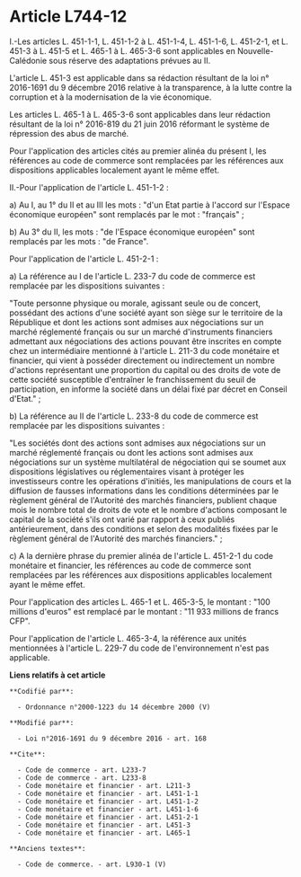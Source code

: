 # Article L744-12

I.-Les articles L. 451-1-1, L. 451-1-2 à L. 451-1-4, L. 451-1-6, L. 451-2-1, et L. 451-3 à L. 451-5 et L. 465-1 à L. 465-3-6
sont applicables en Nouvelle-Calédonie sous réserve des adaptations prévues au II.

L'article L. 451-3 est applicable dans sa rédaction résultant de la loi n° 2016-1691 du 9 décembre 2016 relative à la
transparence, à la lutte contre la corruption et à la modernisation de la vie économique. 

Les articles L. 465-1 à L. 465-3-6 sont applicables dans leur rédaction résultant de la loi n° 2016-819 du 21 juin 2016
réformant le système de répression des abus de marché. 

Pour l'application des articles cités au premier alinéa du présent I, les références au code de commerce sont remplacées par
les références aux dispositions applicables localement ayant le même effet.

II.-Pour l'application de l'article L. 451-1-2 : 

a) Au I, au 1° du II et au III les mots : "d'un Etat partie à l'accord sur l'Espace économique européen" sont remplacés par
le mot : "français" ; 

b) Au 3° du II, les mots : "de l'Espace économique européen" sont remplacés par les mots : "de France". 

Pour l'application de l'article L. 451-2-1 : 

a) La référence au I de l'article L. 233-7 du code de commerce est remplacée par les dispositions suivantes : 

"Toute personne physique ou morale, agissant seule ou de concert, possédant des actions d'une société ayant son siège sur le
territoire de la République et dont les actions sont admises aux négociations sur un marché réglementé français ou sur un
marché d'instruments financiers admettant aux négociations des actions pouvant être inscrites en compte chez un intermédiaire
mentionné à l'article L. 211-3 du code monétaire et financier, qui vient à posséder directement ou indirectement un nombre
d'actions représentant une proportion du capital ou des droits de vote de cette société susceptible d'entraîner le
franchissement du seuil de participation, en informe la société dans un délai fixé par décret en Conseil d'Etat." ; 

b) La référence au II de l'article L. 233-8 du code de commerce est remplacée par les dispositions suivantes : 

"Les sociétés dont des actions sont admises aux négociations sur un marché réglementé français ou dont les actions sont
admises aux négociations sur un système multilatéral de négociation qui se soumet aux dispositions législatives ou
réglementaires visant à protéger les investisseurs contre les opérations d'initiés, les manipulations de cours et la
diffusion de fausses informations dans les conditions déterminées par le règlement général de l'Autorité des marchés
financiers, publient chaque mois le nombre total de droits de vote et le nombre d'actions composant le capital de la société
s'ils ont varié par rapport à ceux publiés antérieurement, dans des conditions et selon des modalités fixées par le règlement
général de l'Autorité des marchés financiers." ; 

c) A la dernière phrase du premier alinéa de l'article L. 451-2-1 du code monétaire et financier, les références au code de
commerce sont remplacées par les références aux dispositions applicables localement ayant le même effet.

Pour l'application des articles L. 465-1 et L. 465-3-5, le montant : "100 millions d'euros" est remplacé par le montant : "11
933 millions de francs CFP". 

Pour l'application de l'article L. 465-3-4, la référence aux unités mentionnées à l'article L. 229-7 du code de
l'environnement n'est pas applicable.

**Liens relatifs à cet article**

	**Codifié par**:

	  - Ordonnance n°2000-1223 du 14 décembre 2000 (V)

	**Modifié par**:

	  - Loi n°2016-1691 du 9 décembre 2016 - art. 168

	**Cite**:

	  - Code de commerce - art. L233-7
	  - Code de commerce - art. L233-8
	  - Code monétaire et financier - art. L211-3
	  - Code monétaire et financier - art. L451-1-1
	  - Code monétaire et financier - art. L451-1-2
	  - Code monétaire et financier - art. L451-1-6
	  - Code monétaire et financier - art. L451-2-1
	  - Code monétaire et financier - art. L451-3
	  - Code monétaire et financier - art. L465-1

	**Anciens textes**:

	  - Code de commerce. - art. L930-1 (V)
